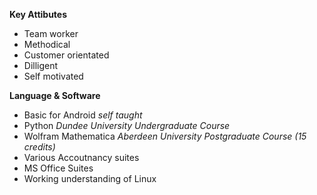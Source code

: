 **Key Attibutes**

* Team worker
* Methodical
* Customer orientated
* Dilligent
* Self motivated

**Language & Software**

* Basic for Android *self taught*
* Python *Dundee University Undergraduate Course*
* Wolfram Mathematica *Aberdeen University Postgraduate Course (15 credits)*
* Various Accoutnancy suites
* MS Office Suites
* Working understanding of Linux

